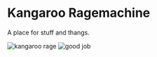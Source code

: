 # Kangaroo Ragemachine
A place for stuff and thangs.

![kangaroo rage](http://i.imgur.com/Z7aGBlR.gif)
![good job](http://beaskeleton.tumblr.com/post/19452434607/its-been-a-while)
